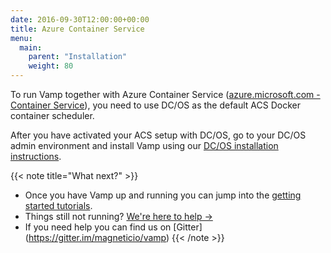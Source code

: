 ```yaml
---
date: 2016-09-30T12:00:00+00:00
title: Azure Container Service
menu:
  main:
    parent: "Installation"
    weight: 80
---
```


To run Vamp together with Azure Container Service ([azure.microsoft.com - Container Service](https://azure.microsoft.com/en-us/services/container-service/)), you need to use DC/OS as the default ACS Docker container scheduler.

After you have activated your ACS setup with DC/OS, go to your DC/OS admin environment and install Vamp using our [DC/OS installation instructions](/documentation/installation/dcos/).


{{< note title="What next?" >}}

* Once you have Vamp up and running you can jump into the [getting started tutorials](/documentation/tutorials/overview).
* Things still not running? [We're here to help →](https://github.com/magneticio/vamp/issues)
* If you need help you can find us on [Gitter] (https://gitter.im/magneticio/vamp)
{{< /note >}}
